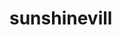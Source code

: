 # sunshinevill
<!doctype html>
<html>
    <head>
        <title>hojinvill</title>
        <meta charset="utf-8>
        <style>
            #sty_top{
                width:100%;
                height:150px;
            }
            #sty_left{
                width:30%;
                height:
            }
                       
                       
                       hehehe
